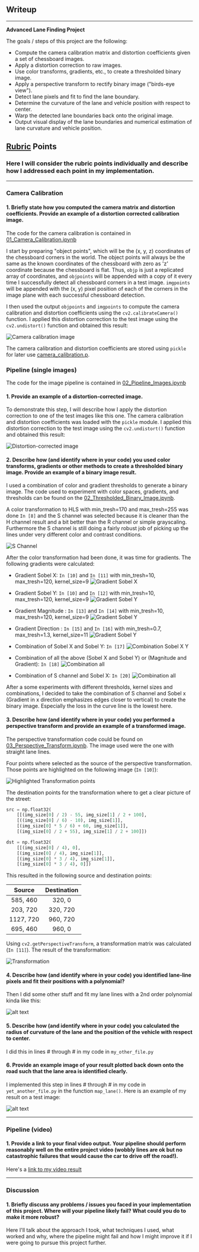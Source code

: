 ## Writeup 

---

**Advanced Lane Finding Project**

The goals / steps of this project are the following:

* Compute the camera calibration matrix and distortion coefficients given a set of chessboard images.
* Apply a distortion correction to raw images.
* Use color transforms, gradients, etc., to create a thresholded binary image.
* Apply a perspective transform to rectify binary image ("birds-eye view").
* Detect lane pixels and fit to find the lane boundary.
* Determine the curvature of the lane and vehicle position with respect to center.
* Warp the detected lane boundaries back onto the original image.
* Output visual display of the lane boundaries and numerical estimation of lane curvature and vehicle position.

[//]: # (Image References)

[image1]: ./examples/undistort_output.png "Undistorted"
[image2]: ./test_images/test1.jpg "Road Transformed"
[image3]: ./examples/binary_combo_example.jpg "Binary Example"
[image4]: ./examples/warped_straight_lines.jpg "Warp Example"
[image5]: ./examples/color_fit_lines.jpg "Fit Visual"
[image6]: ./examples/example_output.jpg "Output"
[video1]: ./project_video.mp4 "Video"

## [Rubric](https://review.udacity.com/#!/rubrics/571/view) Points

### Here I will consider the rubric points individually and describe how I addressed each point in my implementation.  

---

### Camera Calibration

#### 1. Briefly state how you computed the camera matrix and distortion coefficients. Provide an example of a distortion corrected calibration image.

The code for the camera calibration is contained in [01_Camera_Calibration.ipynb](01_Camera_Calibration.ipynb)

I start by preparing "object points", which will be the (x, y, z) coordinates of the chessboard corners in the world. The object points will always be the same as the known coordinates of the chessboard with zero as 'z' coordinate because the chessboard is flat.  Thus, `objp` is just a replicated array of coordinates, and `objpoints` will be appended with a copy of it every time I successfully detect all chessboard corners in a test image. `imgpoints` will be appended with the (x, y) pixel position of each of the corners in the image plane with each successful chessboard detection.  

I then used the output `objpoints` and `imgpoints` to compute the camera calibration and distortion coefficients using the `cv2.calibrateCamera()` function. I applied this distortion correction to the test image using the `cv2.undistort()` function and obtained this result: 

![Camera calibration image](output_images/01_camera_calibration.png)

The camera calibration and distortion coefficients are stored using `pickle` for later use [camera_calibration.p](camera_cal/camera_calibration.p).


### Pipeline (single images)

The code for the image pipeline is contained in [02_Pipeline_Images.ipynb](02_Pipeline_Images.ipynb)

#### 1. Provide an example of a distortion-corrected image.

To demonstrate this step, I will describe how I apply the distortion correction to one of the test images like this one. The camera calibration and distortion coefficients was loaded with the `pickle` module. I applied this distortion correction to the test image using the `cv2.undistort()` function and obtained this result: 

![Distortion-corrected image](output_images/02_undistort_output.png)

#### 2. Describe how (and identify where in your code) you used color transforms, gradients or other methods to create a thresholded binary image.  Provide an example of a binary image result.

I used a combination of color and gradient thresholds to generate a binary image. The code used to experiment with color spaces, gradients, and thresholds can be found on the [02_Thresholded_Binary_Image.ipynb](02_Thresholded_Binary_Image.ipynb).

A color transformation to HLS with min_tresh=170 and max_tresh=255 was done `In [8]` and the S channel was selected because it is cleaner than the H channel result and a bit better than the R channel or simple grayscaling. Furthermore the S channel is still doing a fairly robust job of picking up the lines under very different color and contrast conditions.

![S Channel](output_images/03_hls_s_channel_output.png)

After the color transformation had been done, it was time for gradients. The following gradients were calculated:

- Gradient Sobel X: `In [10]` and `In [11]` with min_tresh=10, max_tresh=120, kernel_size=9 
![Gradient Sobel X](output_images/04_sobel_x_output.png)

- Gradient Sobel Y: `In [10]` and `In [12]` with min_tresh=10, max_tresh=120, kernel_size=9 
![Gradient Sobel Y](output_images/05_sobel_y_output.png)

- Gradient Magnitude : `In [13]` and `In [14]` with min_tresh=10, max_tresh=120, kernel_size=9 
![Gradient Sobel Y](output_images/06_sobel_mag_output.png)

- Gradient Direction : `In [15]` and `In [16]` with min_tresh=0.7, max_tresh=1.3, kernel_size=11
![Gradient Sobel Y](output_images/07_sobel_dir_output.png)

- Combination of Sobel X and Sobel Y: `In [17]` 
![Combination Sobel X Y](output_images/09_binary_combo_sobel_xy.png)

- Combination of all the above (Sobel X and Sobel Y) or (Magnitude and Gradient): `In [18]`
![Combination all](output_images/08_binary_combo_sobel_all.png)

- Combination of S channel and Sobel X: `In [20]`
![Combination all](output_images/10_binary_combo_schannel_sobelx.png)

After a some experiments with different thresholds, kernel sizes and combinations, I decided to take the combination of S channel and Sobel x (Gradient in x direction emphasizes edges closer to vertical) to create the binary image. Especially the loss in the curve line is the lowest here.


#### 3. Describe how (and identify where in your code) you performed a perspective transform and provide an example of a transformed image.

The perspective transformation code could be found on [03_Perspective_Transform.ipynb](03_Perspective_Transform.ipynb). The image used were the one with straight lane lines.

Four points where selected as the source of the perspective transformation. Those points are highlighted on the following image (`In [10]`):

![Highlighted Transformation points](output_images/10_highlighted_straight_lines.png)

The destination points for the transformation where to get a clear picture of the street:

```python
src = np.float32(
    [[(img_size[0] / 2) - 55, img_size[1] / 2 + 100],
    [((img_size[0] / 6) - 10), img_size[1]],
    [(img_size[0] * 5 / 6) + 60, img_size[1]],
    [(img_size[0] / 2 + 55), img_size[1] / 2 + 100]])

dst = np.float32(
    [[(img_size[0] / 4), 0],
    [(img_size[0] / 4), img_size[1]],
    [(img_size[0] * 3 / 4), img_size[1]],
    [(img_size[0] * 3 / 4), 0]])
```

This resulted in the following source and destination points:

| Source        | Destination   | 
|:-------------:|:-------------:| 
| 585, 460      | 320, 0        | 
| 203, 720      | 320, 720      |
| 1127, 720     | 960, 720      |
| 695, 460      | 960, 0        |

Using `cv2.getPerspectiveTransform`, a transformation matrix was calculated (`In [11]`). The result of the transformation:

![Transformation](output_images/11_warped_straight_lines.png)


#### 4. Describe how (and identify where in your code) you identified lane-line pixels and fit their positions with a polynomial?

Then I did some other stuff and fit my lane lines with a 2nd order polynomial kinda like this:

![alt text][image5]

#### 5. Describe how (and identify where in your code) you calculated the radius of curvature of the lane and the position of the vehicle with respect to center.

I did this in lines # through # in my code in `my_other_file.py`

#### 6. Provide an example image of your result plotted back down onto the road such that the lane area is identified clearly.

I implemented this step in lines # through # in my code in `yet_another_file.py` in the function `map_lane()`.  Here is an example of my result on a test image:

![alt text][image6]

---

### Pipeline (video)

#### 1. Provide a link to your final video output.  Your pipeline should perform reasonably well on the entire project video (wobbly lines are ok but no catastrophic failures that would cause the car to drive off the road!).

Here's a [link to my video result](./project_video.mp4)

---

### Discussion

#### 1. Briefly discuss any problems / issues you faced in your implementation of this project.  Where will your pipeline likely fail?  What could you do to make it more robust?

Here I'll talk about the approach I took, what techniques I used, what worked and why, where the pipeline might fail and how I might improve it if I were going to pursue this project further.  
